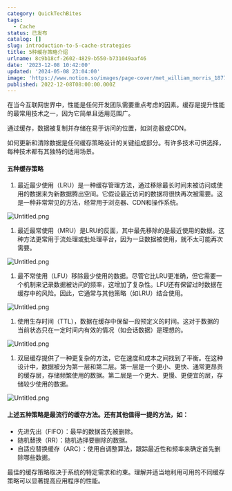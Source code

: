 ```yaml
---
category: QuickTechBites
tags:
  - Cache
status: 已发布
catalog: []
slug: introduction-to-5-cache-strategies
title: 5种缓存策略介绍
urlname: 8c9b18cf-2602-4829-b550-b731049aaf46
date: '2023-12-08 10:42:00'
updated: '2024-05-08 23:04:00'
image: 'https://www.notion.so/images/page-cover/met_william_morris_1877_willow.jpg'
published: 2022-12-08T08:00:00.000Z
---
```


在当今互联网世界中，性能是任何开发团队需要重点考虑的因素。缓存是提升性能的最常用技术之一，因为它简单且适用范围广。


通过缓存，数据被复制并存储在易于访问的位置，如浏览器或CDN。


如何更新和清除数据是任何缓存策略设计的关键组成部分。有许多技术可供选择，每种技术都有其独特的适用场景。


#### 五种缓存策略

1. 最近最少使用（LRU）是一种缓存管理方法，通过移除最长时间未被访问或使用的数据来为新数据腾出空间。它假设最近访问的数据将很快再次被需要。这是一种非常常见的方法，经常用于浏览器、CDN和操作系统。

![Untitled.png](https://prod-files-secure.s3.us-west-2.amazonaws.com/5d24fe63-e567-4804-86f9-9fdc62e13082/74494354-3dc7-4fc2-be3e-7e15913b3f24/Untitled.png?X-Amz-Algorithm=AWS4-HMAC-SHA256&X-Amz-Content-Sha256=UNSIGNED-PAYLOAD&X-Amz-Credential=ASIAZI2LB466WRPVUU2Y%2F20250131%2Fus-west-2%2Fs3%2Faws4_request&X-Amz-Date=20250131T213302Z&X-Amz-Expires=3600&X-Amz-Security-Token=IQoJb3JpZ2luX2VjEL3%2F%2F%2F%2F%2F%2F%2F%2F%2F%2FwEaCXVzLXdlc3QtMiJHMEUCICxu4I4yGKNO%2FdA63uLjr9lTDAxfl5JU3PeE0KOftqPSAiEApxIymORFPnh3p979YJvi6N7Pnb8J0ZSdF153MyUTEvkqiAQIxv%2F%2F%2F%2F%2F%2F%2F%2F%2F%2FARAAGgw2Mzc0MjMxODM4MDUiDEfeyjhvQo8AO3nfyyrcA%2F1%2BvSiToGg2rkIcHqcTMTDF7YWmjK22V48U6saRHa%2FUXTLvgrBW%2FiNQf%2Fjyprvewa4OPkuZjj%2BM1ydvSVqCtslTm9PkVlI8pgEkEOxECE%2BPi%2Bgssus%2BSVcqaycgWrR4vn5nKDVulZISx8nWecvlWbglBypjNM4mAACmITeCQTNvqJj2zmdrYi0ILDbI3cBzRye%2FP5l2W2fVgBeHkYfaJ6IcZZe0GucDmcq5PMGFbqv1ldOG6wBfhUpqMC0g3vym%2FtYKYRjF0dl8NIXmrygxHBS%2F0mC6%2FnkcdG3Dk0oZc73jeLFCD2mPffKxv3h4NfNrDjPtGIQRIaFmJDlXN75sXEiLQMpKhjvfvE0YG4Lppryh9Cobgq%2FErItvg%2F%2BNlyckpDGPwGGclHmR2JhVBBVEmOFTXXrX1z55NUeq4elGpjswU8A%2FxQ6H3BWGmCHlk71eKtaA5FmtIe50K%2BJ1DK5DRl8c4KhiznTR7KZw2gBy7aCg2n0EkjagHbgiRQ%2BBNSu%2FoRnHonMrLCiOGpLdaMemTy2nTkK0a0AW0D5hxH7alJWdTvM71X7b7exwSJvR3vZU6pSXJYlwQYo6nBORWrjv38hf91tq%2BZ2Z%2BCxPGdKAKzQfa3pdki1So615LzT0MIf49LwGOqUBA%2FdHVHLY8Ra68Lkm6uksARZZBxg0WLtEJ65CqEMbW%2BojD6vYWH1fE9ESVSBfKT1suyByNvTkEjUUwCMUGPp9tUfeSvbtJCd%2B49I7lt7r6yX4FHYdwovcvaHxzAlLXI%2FyjQ1hPQMnS4dSAq3S07qSoQRVQLjBoXzZjIcWUSvIuUbYA9THF6%2FFuv%2BKxdexlubGEmE3k7BJmkEfvzLqjQ1BykTzMZRj&X-Amz-Signature=12b23167d4012880df05cdd2f3d37708d9051795d63b7b3809dc6f5410e177a0&X-Amz-SignedHeaders=host&x-id=GetObject)

1. 最近最常使用（MRU）是LRU的反面，其中最先移除的是最近使用的数据。这种方法更常用于流处理或批处理平台，因为一旦数据被使用，就不太可能再次需要。

![Untitled.png](https://prod-files-secure.s3.us-west-2.amazonaws.com/5d24fe63-e567-4804-86f9-9fdc62e13082/9394e615-e149-4cd8-9a1b-e3c39cda8184/Untitled.png?X-Amz-Algorithm=AWS4-HMAC-SHA256&X-Amz-Content-Sha256=UNSIGNED-PAYLOAD&X-Amz-Credential=ASIAZI2LB466WRPVUU2Y%2F20250131%2Fus-west-2%2Fs3%2Faws4_request&X-Amz-Date=20250131T213302Z&X-Amz-Expires=3600&X-Amz-Security-Token=IQoJb3JpZ2luX2VjEL3%2F%2F%2F%2F%2F%2F%2F%2F%2F%2FwEaCXVzLXdlc3QtMiJHMEUCICxu4I4yGKNO%2FdA63uLjr9lTDAxfl5JU3PeE0KOftqPSAiEApxIymORFPnh3p979YJvi6N7Pnb8J0ZSdF153MyUTEvkqiAQIxv%2F%2F%2F%2F%2F%2F%2F%2F%2F%2FARAAGgw2Mzc0MjMxODM4MDUiDEfeyjhvQo8AO3nfyyrcA%2F1%2BvSiToGg2rkIcHqcTMTDF7YWmjK22V48U6saRHa%2FUXTLvgrBW%2FiNQf%2Fjyprvewa4OPkuZjj%2BM1ydvSVqCtslTm9PkVlI8pgEkEOxECE%2BPi%2Bgssus%2BSVcqaycgWrR4vn5nKDVulZISx8nWecvlWbglBypjNM4mAACmITeCQTNvqJj2zmdrYi0ILDbI3cBzRye%2FP5l2W2fVgBeHkYfaJ6IcZZe0GucDmcq5PMGFbqv1ldOG6wBfhUpqMC0g3vym%2FtYKYRjF0dl8NIXmrygxHBS%2F0mC6%2FnkcdG3Dk0oZc73jeLFCD2mPffKxv3h4NfNrDjPtGIQRIaFmJDlXN75sXEiLQMpKhjvfvE0YG4Lppryh9Cobgq%2FErItvg%2F%2BNlyckpDGPwGGclHmR2JhVBBVEmOFTXXrX1z55NUeq4elGpjswU8A%2FxQ6H3BWGmCHlk71eKtaA5FmtIe50K%2BJ1DK5DRl8c4KhiznTR7KZw2gBy7aCg2n0EkjagHbgiRQ%2BBNSu%2FoRnHonMrLCiOGpLdaMemTy2nTkK0a0AW0D5hxH7alJWdTvM71X7b7exwSJvR3vZU6pSXJYlwQYo6nBORWrjv38hf91tq%2BZ2Z%2BCxPGdKAKzQfa3pdki1So615LzT0MIf49LwGOqUBA%2FdHVHLY8Ra68Lkm6uksARZZBxg0WLtEJ65CqEMbW%2BojD6vYWH1fE9ESVSBfKT1suyByNvTkEjUUwCMUGPp9tUfeSvbtJCd%2B49I7lt7r6yX4FHYdwovcvaHxzAlLXI%2FyjQ1hPQMnS4dSAq3S07qSoQRVQLjBoXzZjIcWUSvIuUbYA9THF6%2FFuv%2BKxdexlubGEmE3k7BJmkEfvzLqjQ1BykTzMZRj&X-Amz-Signature=85b20a6db387a2754c659d0b5ce5f61662d54faa1c318fa5e8e52b806d4e5860&X-Amz-SignedHeaders=host&x-id=GetObject)

1. 最不常使用（LFU）移除最少使用的数据。尽管它比LRU更准确，但它需要一个机制来记录数据被访问的频率，这增加了复杂性。LFU还有保留过时数据在缓存中的风险。因此，它通常与其他策略（如LRU）结合使用。

![Untitled.png](https://prod-files-secure.s3.us-west-2.amazonaws.com/5d24fe63-e567-4804-86f9-9fdc62e13082/ff489bb8-941e-4617-b208-e17020ed7ada/Untitled.png?X-Amz-Algorithm=AWS4-HMAC-SHA256&X-Amz-Content-Sha256=UNSIGNED-PAYLOAD&X-Amz-Credential=ASIAZI2LB466WRPVUU2Y%2F20250131%2Fus-west-2%2Fs3%2Faws4_request&X-Amz-Date=20250131T213302Z&X-Amz-Expires=3600&X-Amz-Security-Token=IQoJb3JpZ2luX2VjEL3%2F%2F%2F%2F%2F%2F%2F%2F%2F%2FwEaCXVzLXdlc3QtMiJHMEUCICxu4I4yGKNO%2FdA63uLjr9lTDAxfl5JU3PeE0KOftqPSAiEApxIymORFPnh3p979YJvi6N7Pnb8J0ZSdF153MyUTEvkqiAQIxv%2F%2F%2F%2F%2F%2F%2F%2F%2F%2FARAAGgw2Mzc0MjMxODM4MDUiDEfeyjhvQo8AO3nfyyrcA%2F1%2BvSiToGg2rkIcHqcTMTDF7YWmjK22V48U6saRHa%2FUXTLvgrBW%2FiNQf%2Fjyprvewa4OPkuZjj%2BM1ydvSVqCtslTm9PkVlI8pgEkEOxECE%2BPi%2Bgssus%2BSVcqaycgWrR4vn5nKDVulZISx8nWecvlWbglBypjNM4mAACmITeCQTNvqJj2zmdrYi0ILDbI3cBzRye%2FP5l2W2fVgBeHkYfaJ6IcZZe0GucDmcq5PMGFbqv1ldOG6wBfhUpqMC0g3vym%2FtYKYRjF0dl8NIXmrygxHBS%2F0mC6%2FnkcdG3Dk0oZc73jeLFCD2mPffKxv3h4NfNrDjPtGIQRIaFmJDlXN75sXEiLQMpKhjvfvE0YG4Lppryh9Cobgq%2FErItvg%2F%2BNlyckpDGPwGGclHmR2JhVBBVEmOFTXXrX1z55NUeq4elGpjswU8A%2FxQ6H3BWGmCHlk71eKtaA5FmtIe50K%2BJ1DK5DRl8c4KhiznTR7KZw2gBy7aCg2n0EkjagHbgiRQ%2BBNSu%2FoRnHonMrLCiOGpLdaMemTy2nTkK0a0AW0D5hxH7alJWdTvM71X7b7exwSJvR3vZU6pSXJYlwQYo6nBORWrjv38hf91tq%2BZ2Z%2BCxPGdKAKzQfa3pdki1So615LzT0MIf49LwGOqUBA%2FdHVHLY8Ra68Lkm6uksARZZBxg0WLtEJ65CqEMbW%2BojD6vYWH1fE9ESVSBfKT1suyByNvTkEjUUwCMUGPp9tUfeSvbtJCd%2B49I7lt7r6yX4FHYdwovcvaHxzAlLXI%2FyjQ1hPQMnS4dSAq3S07qSoQRVQLjBoXzZjIcWUSvIuUbYA9THF6%2FFuv%2BKxdexlubGEmE3k7BJmkEfvzLqjQ1BykTzMZRj&X-Amz-Signature=8e6596fb0481e923cc59d46c7d4efa5fbd81d422514a8d6a894f355d4682f7ad&X-Amz-SignedHeaders=host&x-id=GetObject)

1. 使用生存时间（TTL），数据在缓存中保留一段预定义的时间。这对于数据的当前状态只在一定时间内有效的情况（如会话数据）是理想的。

![Untitled.png](https://prod-files-secure.s3.us-west-2.amazonaws.com/5d24fe63-e567-4804-86f9-9fdc62e13082/480ed8d3-f3c7-4a40-a9c6-4ca2e915c139/Untitled.png?X-Amz-Algorithm=AWS4-HMAC-SHA256&X-Amz-Content-Sha256=UNSIGNED-PAYLOAD&X-Amz-Credential=ASIAZI2LB466WRPVUU2Y%2F20250131%2Fus-west-2%2Fs3%2Faws4_request&X-Amz-Date=20250131T213302Z&X-Amz-Expires=3600&X-Amz-Security-Token=IQoJb3JpZ2luX2VjEL3%2F%2F%2F%2F%2F%2F%2F%2F%2F%2FwEaCXVzLXdlc3QtMiJHMEUCICxu4I4yGKNO%2FdA63uLjr9lTDAxfl5JU3PeE0KOftqPSAiEApxIymORFPnh3p979YJvi6N7Pnb8J0ZSdF153MyUTEvkqiAQIxv%2F%2F%2F%2F%2F%2F%2F%2F%2F%2FARAAGgw2Mzc0MjMxODM4MDUiDEfeyjhvQo8AO3nfyyrcA%2F1%2BvSiToGg2rkIcHqcTMTDF7YWmjK22V48U6saRHa%2FUXTLvgrBW%2FiNQf%2Fjyprvewa4OPkuZjj%2BM1ydvSVqCtslTm9PkVlI8pgEkEOxECE%2BPi%2Bgssus%2BSVcqaycgWrR4vn5nKDVulZISx8nWecvlWbglBypjNM4mAACmITeCQTNvqJj2zmdrYi0ILDbI3cBzRye%2FP5l2W2fVgBeHkYfaJ6IcZZe0GucDmcq5PMGFbqv1ldOG6wBfhUpqMC0g3vym%2FtYKYRjF0dl8NIXmrygxHBS%2F0mC6%2FnkcdG3Dk0oZc73jeLFCD2mPffKxv3h4NfNrDjPtGIQRIaFmJDlXN75sXEiLQMpKhjvfvE0YG4Lppryh9Cobgq%2FErItvg%2F%2BNlyckpDGPwGGclHmR2JhVBBVEmOFTXXrX1z55NUeq4elGpjswU8A%2FxQ6H3BWGmCHlk71eKtaA5FmtIe50K%2BJ1DK5DRl8c4KhiznTR7KZw2gBy7aCg2n0EkjagHbgiRQ%2BBNSu%2FoRnHonMrLCiOGpLdaMemTy2nTkK0a0AW0D5hxH7alJWdTvM71X7b7exwSJvR3vZU6pSXJYlwQYo6nBORWrjv38hf91tq%2BZ2Z%2BCxPGdKAKzQfa3pdki1So615LzT0MIf49LwGOqUBA%2FdHVHLY8Ra68Lkm6uksARZZBxg0WLtEJ65CqEMbW%2BojD6vYWH1fE9ESVSBfKT1suyByNvTkEjUUwCMUGPp9tUfeSvbtJCd%2B49I7lt7r6yX4FHYdwovcvaHxzAlLXI%2FyjQ1hPQMnS4dSAq3S07qSoQRVQLjBoXzZjIcWUSvIuUbYA9THF6%2FFuv%2BKxdexlubGEmE3k7BJmkEfvzLqjQ1BykTzMZRj&X-Amz-Signature=a9baca14db1d144b147de99a5852875ea8993ebfc27069c54d429e0a22272bdf&X-Amz-SignedHeaders=host&x-id=GetObject)

1. 双层缓存提供了一种更复杂的方法，它在速度和成本之间找到了平衡。在这种设计中，数据被分为第一层和第二层。第一层是一个更小、更快、通常更昂贵的缓存层，存储频繁使用的数据。第二层是一个更大、更慢、更便宜的层，存储较少使用的数据。

![Untitled.png](https://prod-files-secure.s3.us-west-2.amazonaws.com/5d24fe63-e567-4804-86f9-9fdc62e13082/35e68090-275d-4707-9e9a-ce86f000e9eb/Untitled.png?X-Amz-Algorithm=AWS4-HMAC-SHA256&X-Amz-Content-Sha256=UNSIGNED-PAYLOAD&X-Amz-Credential=ASIAZI2LB466WRPVUU2Y%2F20250131%2Fus-west-2%2Fs3%2Faws4_request&X-Amz-Date=20250131T213302Z&X-Amz-Expires=3600&X-Amz-Security-Token=IQoJb3JpZ2luX2VjEL3%2F%2F%2F%2F%2F%2F%2F%2F%2F%2FwEaCXVzLXdlc3QtMiJHMEUCICxu4I4yGKNO%2FdA63uLjr9lTDAxfl5JU3PeE0KOftqPSAiEApxIymORFPnh3p979YJvi6N7Pnb8J0ZSdF153MyUTEvkqiAQIxv%2F%2F%2F%2F%2F%2F%2F%2F%2F%2FARAAGgw2Mzc0MjMxODM4MDUiDEfeyjhvQo8AO3nfyyrcA%2F1%2BvSiToGg2rkIcHqcTMTDF7YWmjK22V48U6saRHa%2FUXTLvgrBW%2FiNQf%2Fjyprvewa4OPkuZjj%2BM1ydvSVqCtslTm9PkVlI8pgEkEOxECE%2BPi%2Bgssus%2BSVcqaycgWrR4vn5nKDVulZISx8nWecvlWbglBypjNM4mAACmITeCQTNvqJj2zmdrYi0ILDbI3cBzRye%2FP5l2W2fVgBeHkYfaJ6IcZZe0GucDmcq5PMGFbqv1ldOG6wBfhUpqMC0g3vym%2FtYKYRjF0dl8NIXmrygxHBS%2F0mC6%2FnkcdG3Dk0oZc73jeLFCD2mPffKxv3h4NfNrDjPtGIQRIaFmJDlXN75sXEiLQMpKhjvfvE0YG4Lppryh9Cobgq%2FErItvg%2F%2BNlyckpDGPwGGclHmR2JhVBBVEmOFTXXrX1z55NUeq4elGpjswU8A%2FxQ6H3BWGmCHlk71eKtaA5FmtIe50K%2BJ1DK5DRl8c4KhiznTR7KZw2gBy7aCg2n0EkjagHbgiRQ%2BBNSu%2FoRnHonMrLCiOGpLdaMemTy2nTkK0a0AW0D5hxH7alJWdTvM71X7b7exwSJvR3vZU6pSXJYlwQYo6nBORWrjv38hf91tq%2BZ2Z%2BCxPGdKAKzQfa3pdki1So615LzT0MIf49LwGOqUBA%2FdHVHLY8Ra68Lkm6uksARZZBxg0WLtEJ65CqEMbW%2BojD6vYWH1fE9ESVSBfKT1suyByNvTkEjUUwCMUGPp9tUfeSvbtJCd%2B49I7lt7r6yX4FHYdwovcvaHxzAlLXI%2FyjQ1hPQMnS4dSAq3S07qSoQRVQLjBoXzZjIcWUSvIuUbYA9THF6%2FFuv%2BKxdexlubGEmE3k7BJmkEfvzLqjQ1BykTzMZRj&X-Amz-Signature=ebba6227ccbd0cb306b7408b5b49ced24ca73be86f5961fc3f612cc5c1822e37&X-Amz-SignedHeaders=host&x-id=GetObject)


#### 上述五种策略是最流行的缓存方法。还有其他值得一提的方法，如：

- 先进先出（FIFO）：最早的数据首先被删除。
- 随机替换（RR）：随机选择要删除的数据。
- 自适应替换缓存（ARC）：使用自调整算法，跟踪最近性和频率来确定首先删除哪些数据。

最佳的缓存策略取决于系统的特定需求和约束。理解并适当地利用可用的不同缓存策略可以显著提高应用程序的性能。

